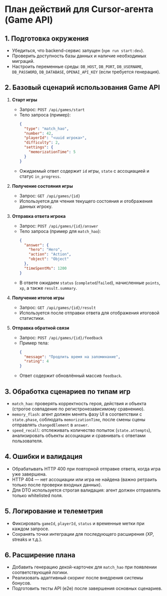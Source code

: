 # План действий для Cursor-агента (Game API)

## 1. Подготовка окружения
- Убедиться, что backend-сервис запущен (`npm run start:dev`).
- Проверить доступность базы данных и наличие необходимых миграций.
- Настроить переменные среды: `DB_HOST`, `DB_PORT`, `DB_USERNAME`, `DB_PASSWORD`, `DB_DATABASE`, `OPENAI_API_KEY` (если требуется генерация).

## 2. Базовый сценарий использования Game API
1. **Старт игры**
   - Запрос: `POST /api/games/start`
   - Тело запроса (пример):
     ```json
     {
       "type": "match_hao",
       "number": 42,
       "playerId": "<uuid игрока>",
       "difficulty": 2,
       "settings": {
         "memorizationTime": 5
       }
     }
     ```
   - Ожидаемый ответ содержит `id` игры, `state` с ассоциацией и статус `in_progress`.

2. **Получение состояния игры**
   - Запрос: `GET /api/games/{id}`
   - Используется для чтения текущего состояния и отображения данных игроку.

3. **Отправка ответа игрока**
   - Запрос: `POST /api/games/{id}/answer`
   - Тело запроса (пример для `match_hao`):
     ```json
     {
       "answer": {
         "hero": "Hero",
         "action": "Action",
         "object": "Object"
       },
       "timeSpentMs": 1200
     }
     ```
   - В ответе ожидаем `status` (`completed`/`failed`), начисленные `points`, `xp`, а также `result.summary`.

4. **Получение итогов игры**
   - Запрос: `GET /api/games/{id}/result`
   - Используется после отправки ответа для отображения итоговой статистики.

5. **Отправка обратной связи**
   - Запрос: `POST /api/games/{id}/feedback`
   - Пример тела:
     ```json
     {
       "message": "Продлить время на запоминание",
       "rating": 4
     }
     ```
   - Ответ содержит обновлённый массив `feedback`.

## 3. Обработка сценариев по типам игр
- `match_hao`: проверять корректность героя, действия и объекта (строгое совпадение по регистронезависимому сравнению).
- `memory_flash`: агент должен менять фазу UI в соответствии с `state.phase`, соблюдать `memorizationTime`, после смены сцены отправлять `changedElement` в `answer`.
- `speed_recall`: отслеживать количество попыток (`state.attempts`), анализировать объекты ассоциации и сравнивать с ответами пользователя.

## 4. Ошибки и валидация
- Обрабатывать HTTP 400 при повторной отправке ответа, когда игра уже завершена.
- HTTP 404 — нет ассоциации или игра не найдена (важно ретраить только после проверки входных данных).
- Для DTO используется строгая валидация: агент должен отправлять только whitelisted поля.

## 5. Логирование и телеметрия
- Фиксировать `gameId`, `playerId`, `status` и временные метки при каждом запросе.
- Сохранять точки интеграции для последующего расширения (XP, streaks и т.д.).

## 6. Расширение плана
- Добавить генерацию декой-карточек для `match_hao` при появлении соответствующей логики.
- Реализовать адаптивный скоринг после внедрения системы бонусов.
- Подготовить тесты API (e2e) после завершения основных сценариев.

